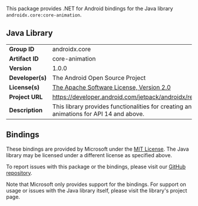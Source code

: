 This package provides .NET for Android bindings for the Java library `androidx.core:core-animation`.

## Java Library

| | |
|-|-|
| **Group ID** | androidx.core |
| **Artifact ID** | core-animation |
| **Version** | 1.0.0 |
| **Developer(s)** | The Android Open Source Project |
| **License(s)** | [The Apache Software License, Version 2.0](http://www.apache.org/licenses/LICENSE-2.0.txt) |
| **Project URL** | https://developer.android.com/jetpack/androidx/releases/core#1.0.0 |
| **Description** | This library provides functionalities for creating and manipulating animations for API 14 and above. |

## Bindings

These bindings are provided by Microsoft under the [MIT License](https://opensource.org/licenses/MIT). The Java
library may be licensed under a different license as specified above.

To report issues with this package or the bindings, please visit our [GitHub repository](https://aka.ms/android-libraries).

Note that Microsoft only provides support for the bindings. For support on
usage or issues with the Java library itself, please visit the library's project page.
